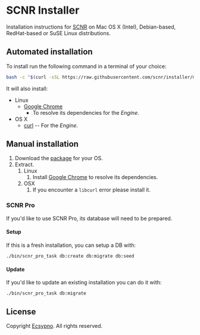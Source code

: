 # SCNR Installer

Installation instructions for [SCNR](https://ecsypno.com/scnr-documentation/) on
Mac OS X (Intel), Debian-based, RedHat-based or SuSE Linux distributions.

## Automated installation

To install run the following command in a terminal of your choice:

```bash
bash -c "$(curl -sSL https://raw.githubusercontent.com/scnr/installer/main/install.sh)"
```

It will also install:
* Linux
  * [Google Chrome](https://www.google.com/chrome/)
    * To resolve its dependencies for the _Engine_.
* OS X
  * [curl](https://curl.se/) -- For the _Engine_.

## Manual installation

1. Download the [package](https://downloads.ecsypno.com/) for your OS.
2. Extract.
   1. Linux
      1. Install [Google Chrome](https://www.google.com/chrome/) to resolve its dependencies.
   2. OSX
      1. If you encounter a `libcurl` error please install it.

### SCNR Pro

If you'd like to use SCNR Pro, its database will need to be prepared.

#### Setup

If this is a fresh installation, you can setup a DB with:

    ./bin/scnr_pro_task db:create db:migrate db:seed

#### Update

If you'd like to update an existing installation you can do it with:

    ./bin/scnr_pro_task db:migrate

## License

Copyright [Ecsypno](https://ecsypno.com/). 
All rights reserved.
